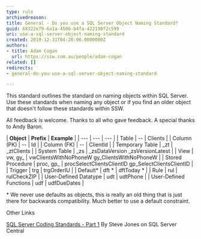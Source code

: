 ```yaml
---
type: rule
archivedreason: 
title: General - Do you use a SQL Server Object Naming Standard?
guid: 68322e79-6a1a-4506-b4fa-422198f2c599
uri: use-a-sql-server-object-naming-standard
created: 2019-12-31T04:20:06.0000000Z
authors:
- title: Adam Cogan
  url: https://ssw.com.au/people/adam-cogan
related: []
redirects:
- general-do-you-use-a-sql-server-object-naming-standard

---
```


This standard outlines the standard on naming objects within SQL Server. Use these standards when naming any object or if you find an older object that doesn't follow these standards within SSW.

<!--endintro-->

All feedback is welcome. Thanks to all who gave feedback. A special thanks to Andy Baron.



| **Object** 
 |  **Prefix** 
 |  **Example** 
 |
| --- | --- | --- |
| Table
 | --
 | Clients
 |
| Column (PK)
 | --
 | Id
 |
| Column (FK)
 | --
 | ClientId
 |
| Temporary Table
 | \_zt
 | \_ztClients
 |
| System Table
 | \_zs
 | \_zsDataVersion
\_zsVersionLatest
 |
| View
 | vw, gy\_
 | vwClientsWithNoPhoneW
gy\_ClientsWithNoPhoneW
 |
| Stored Procedure
 | proc, gp\_
 | procSelectClientsClientID
gp\_SelectClientsClientID
 |
| Trigger
 | trg
 | trgOrderIU
 |
| Default\*
 | dft \*
 | dftToday \*
 |
| Rule
 | rul
 | rulCheckZIP
 |
| User-Defined Datatype
 | udt
 | udtPhone
 |
| User-Defined Functions
 | udf
 | udfDueDates
 |


\* We never use defaults as objects, this is really an old thing that is just there for backwards compatibility. Much better to use a default constraint.



Other Links

[SQL Server Coding Standards - Part 1](https&#58;//www.ssw.com.au/ssw/Redirect/SQLServer/SQLServerCentralcodingstandardspart1.htm)
By Steve Jones on SQL Server Central
